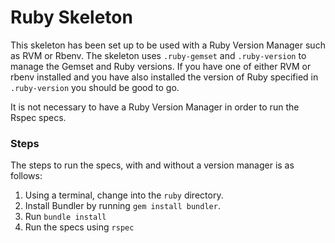 # Ruby Skeleton

This skeleton has been set up to be used with a Ruby Version Manager such as RVM or Rbenv. The skeleton uses `.ruby-gemset` and `.ruby-version` to manage the Gemset and Ruby versions. If you have one of either RVM or rbenv installed and you have also installed the version of Ruby specified in `.ruby-version` you should be good to go.

It is not necessary to have a Ruby Version Manager in order to run the Rspec specs.

### Steps

The steps to run the specs, with and without a version manager is as follows:

1. Using a terminal, change into the `ruby` directory.
2. Install Bundler by running `gem install bundler`.
3. Run `bundle install`
4. Run the specs using `rspec`